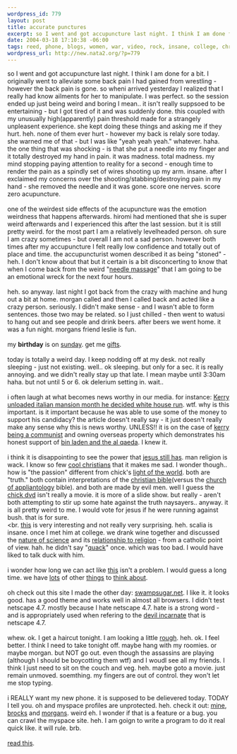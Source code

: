 ```yaml
--- 
wordpress_id: 779
layout: post
title: accurate punctures
excerpt: so I went and got accupuncture last night. I think I am done for a bit. I originally went to alleviate some back pain I had gained from wrestling - however the back pain is gone. so wheni arrived yesterday I realized that I really had know ailments for her to manipulate. I was perfect. so the session ended up just being weird and boring I mean.. it isn't really suppsoed to be entertaining - but ...
date: 2004-03-18 17:10:38 -06:00
tags: reed, phone, blogs, women, war, video, rock, insane, college, chris, coding, birthday, tools, bush, aim, business, irc, religion, hiromi, myspace
wordpress_url: http://new.nata2.org/?p=779
---
```

so I went and got accupuncture last night. I think I am done for a bit. I originally went to alleviate some back pain I had gained from wrestling - however the back pain is gone. so wheni arrived yesterday I realized that I really had know ailments for her to manipulate. I was perfect. so the session ended up just being weird and boring I mean.. it isn't really suppsoed to be entertaining - but I got tired of it and was suddenly done. this coupled with my unusually high(apparently) pain threshold made for a strangely unpleasent experience. she kept doing these things and asking me if they hurt. heh. none of them ever hurt - however my back is relaly sore today. she warned me of that - but I was like "yeah yeah yeah." whatever. haha. the one thing that was shocking - is that she put a needle into my finger and it totally destroyed my hand in pain. it was madness. total madness. my mind stopping paying attention to reality for a second - enough time to render the pain as a spindly set of wires shooting up my arm. insane. after I exclaimed my concerns over the shooting/stabbing/destroying pain in my hand - she removed the needle and it was gone. score one nerves. score zero acupuncture. <br/><br/>one of the weirdest side effects of the acupuncture was the emotion weirdness that happens afterwards. hiromi had mentioned that she is super weird afterwards and I experienced this after the last session. but it is still pretty weird. for the most part I am a relatively levelheaded person. oh sure I am crazy sometimes - but overall I am not a sad person. however both times after my accupuncture I felt really low confidence and totally out of place and time. the accupuncturist women described it as being "stoned" - heh. I don't know about that but it certain is a bit disconcerting to know that when I come back from the weird "<a href="http://www.goodlifemagnets.com/acupuncture.gif">needle massage</a>" that I am going to be an emotional wreck for the next four hours.  <br/><br/>heh. so anyway. last night I got back from the crazy with machine and hung out a bit at home. morgan called and then I called back and acted like a crazy person. seriously. I didn't make sense - and I wasn't able to form sentences. those two may be related. so I just chilled - then went to watusi to hang out and see people and drink beers. after beers we went home. it was a fun night. morgans friend leslie is fun. <br/><br/>my <b>birthday</b> is on <a href="http://encyclopedia.thefreedictionary.com/March%2021">sunday</a>. get me <a href="http://www.amazon.com/gp/registry/registry.html/002-0276114-2914465?%5Fencoding=UTF8&id=24TWA6NT9YXAS">gifts</a>. <br/><br/>today is totally a weird day. I keep nodding off at my desk. not really sleeping - just not existing. well.. ok sleeping. but only for a sec. it is really annoying. and we didn't really stay up that late. I mean maybe until 3:30am haha. but not until 5 or 6. ok delerium setting in. wait.. <br/><br/>i often laugh at what becomes news worthy in our media. for instance: <a href="http://drudgereport.com/kerryid1.htm">Kerry unloaded italian mansion month he decided white house run</a>. wtf. why is this important. is it important because he was  able to use some of the money to support his candidacy? the article doesn't really say - it just doesn't really make any sense why this is news worthy. UNLESS!!  it is on the case of <a href="http://andrew_redux.blogs.com/redux/2004/02/john_kerry_anti.html">kerry being a communist</a> and owning overseas property which demonstrates his honest support of <a href="http://www.tradingwebspaces.com/archives/breakroom2.jpg">bin laden and the al qaeda</a>.  I knew it. <br/><br/>i think it is disappointing to see the power that <a href="http://www.miami.com/mld/miamiherald/8199068.htm?template=contentModules/printstory.jsp">jesus still has</a>. man religion is wack. I know so few <a href="http://mattroanwillkickyourass.com/">cool christians</a> that it makes me sad. I wonder though.. how is "the passion" different from chick's <a href="http://www.chick.com/catalog/videos/LOTW.asp">light of the world</a>. both are "truth." both contain interpretations of the <a href="http://www.bible-christian-heritage.co.uk/images/bible.9.jpg">christian bible</a>(versus the <a href="http://home.online.no/~corneliu/extreme.html">church of appliantology</a> bible). and both are made by evil men. well I guess the <a href="http://www.hkdvdmart.com/a1/dvdmart/image/chick.jpg">chick dvd</a> isn't really a movie. it is more of a slide show. but really - aren't both attempting to stir up some hate against the truth naysayers.. anyway. it is all pretty weird to me. I would vote for jesus if he were running against  bush. that is for sure. <br/><br.
<a href="http://news.yahoo.com/news?tmpl=story2&cid=519&u=/ap/20040318/ap_on_re_us/college_hate_crime_1&printer=1">this</a> is very interesting and not really very surprising. heh. scalia is insane. once I met him at college. we drank wine together and discussed the <a href="http://www.project2061.org/tools/sfaaol/chap1.htm">nature of science</a> and its <a href="http://www.stanford.edu/dept/HPST/SciMedOrg/presentations/AlliKraus/img013.jpg">relationship to religion</a> - from a catholic point of view. hah. he didn't say "<a href="http://www.usatoday.com/news/washington/2004-02-06-cheney-scalia_x.htm">quack</a>" once. which was too bad. I would have liked to talk duck with him. <br/><br/>i wonder how long we can act like <a href="http://www.editorandpublisher.com/eandp/columns/shoptalk_display.jsp?vnu_content_id=1000465506">this</a> isn't a problem. I would guess a long time. we have <a href="http://www.washtimes.com/national/20040317-105827-1441r.htm">lots</a> of other <a href="http://news.myway.com/top/article/id/256517|top|03-18-2004::10:04|reuters.html">things</a> to <a href="http://www.eubusiness.com/afp/040318101927.gsn430bz">think about</a>. <br/><br/>oh check out this site I made the other day: <a href="http://www.swampsugar.net">swampsugar.net</a>. I like it. it looks good. has a good theme and works well in almost all browsers. I didn't test netscape 4.7. mostly because I hate netscape 4.7. hate is a strong word - and is appropriately used when refering to the <a href="http://www.hobbytyme.com/mdse/ver1444.jpg">devil incarnate</a> that is netscape 4.7. <br/><bR>whew. ok. I get a haircut tonight. I am looking a little <a href="http://www.nata2.info/pictures/misc/phone_camera/photolog/1079548717-t610%282%29.jpg">rough</a>. heh. ok. I feel better. I think I need to take tonight off. maybe hang with my roomies. or maybe morgan. but NOT go out. even though the assassins are playing (although I should be boycotting them wtf)  and I woudl see all my friends. I think I just need to sit on the couch and veg. heh. maybe goto a movie. just remain unmoved. soemthing. my fingers are out of control. they won't let me stop typing. <br/><br/>i REALLY want my new phone. it is supposed to be delievered today. TODAY I tell you. oh and myspace profiles are unprotected. heh. check it out: <a href="http://www.myspace.com/247819.usr">mine</a>, <a href="http://www.myspace.com/383329.usr">brocks</a> and <a href="http://www.myspace.com/813235.usr">morgans</a>. weird eh. I wonder if that is a feature or a bug. you can crawl the myspace site. heh. I am goign to write a program to do it real quick like. it will rule. brb. <br/><br/><a href="http://mattnathanson.com/journal/index.shtml">read this</a>.
